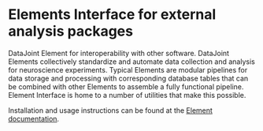 # Elements Interface for external analysis packages

DataJoint Element for interoperability with other software. DataJoint Elements
collectively standardize and automate data collection and analysis for neuroscience
experiments. Typical Elements are modular pipelines for data storage and processing with
corresponding database tables that can be combined with other Elements to assemble a
fully functional pipeline. Element Interface is home to a number of utilities that make
this possible.

Installation and usage instructions can be found at the
[Element documentation](https://docs.datajoint.com/elements/element-interface/).
